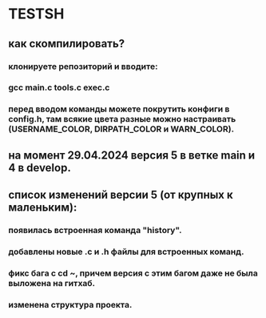 # TESTSH

## как скомпилировать?

### клонируете репозиторий и вводите:
### gcc main.c tools.c exec.c
### перед вводом команды можете покрутить конфиги в config.h, там всякие цвета разные можно настраивать (USERNAME_COLOR, DIRPATH_COLOR и WARN_COLOR).

## на момент 29.04.2024 версия 5 в ветке main и 4 в develop.

## список изменений версии 5 (от крупных к маленьким):

### появилась встроенная команда "history".
### добавлены новые .c и .h файлы для встроенных команд.
### фикс бага с cd ~, причем версия с этим багом даже не была выложена на гитхаб.
### изменена структура проекта.
